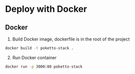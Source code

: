 # Deploy with Docker

## Docker

1. Build Docker image, dockerfile is in the root of the project

```bash
docker build -t poketto-stack .
```

2. Run Docker container

```bash
docker run -p 3000:80 poketto-stack
```
